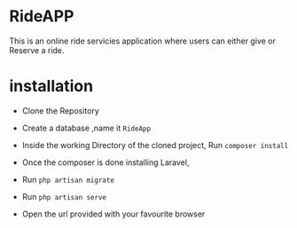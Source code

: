 # RideAPP

This is an online ride servicies application where users can either give or Reserve a ride.

# installation

- Clone the Repository 

- Create a database ,name it `RideApp`

- Inside the working Directory of the cloned project, Run `composer install`

- Once the composer is done installing Laravel,

- Run `php artisan migrate`

- Run `php artisan serve`

- Open  the url provided with your favourite browser